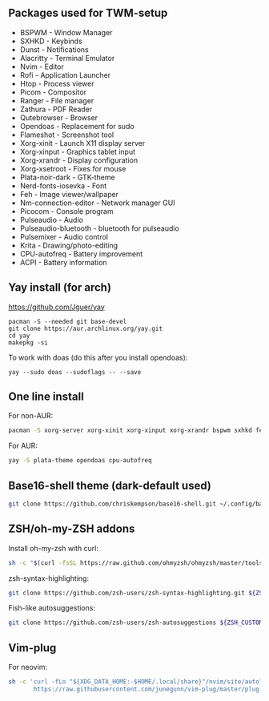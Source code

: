 ## Packages used for TWM-setup
* BSPWM - Window Manager
* SXHKD - Keybinds
* Dunst - Notifications
* Alacritty - Terminal Emulator
* Nvim - Editor
* Rofi - Application Launcher
* Htop - Process viewer
* Picom - Compositor
* Ranger - File manager
* Zathura - PDF Reader
* Qutebrowser - Browser
* Opendoas - Replacement for sudo
* Flameshot - Screenshot tool
* Xorg-xinit - Launch X11 display server
* Xorg-xinput - Graphics tablet input
* Xorg-xrandr - Display configuration
* Xorg-xsetroot - Fixes for mouse
* Plata-noir-dark - GTK-theme
* Nerd-fonts-iosevka - Font
* Feh - Image viewer/wallpaper
* Nm-connection-editor - Network manager GUI
* Picocom - Console program
* Pulseaudio - Audio
* Pulseaudio-bluetooth - bluetooth for pulseaudio
* Pulsemixer - Audio control
* Krita - Drawing/photo-editing
* CPU-autofreq - Battery improvement
* ACPI - Battery information

## Yay install (for arch)
https://github.com/Jguer/yay

```shell
pacman -S --needed git base-devel
git clone https://aur.archlinux.org/yay.git
cd yay
makepkg -si
```

To work with doas (do this after you install opendoas):
```shell
yay --sudo doas --sudoflags -- --save
```

## One line install
For non-AUR:
```sh
pacman -S xorg-server xorg-xinit xorg-xinput xorg-xrandr bspwm sxhkd feh git alacritty neovim rofi htop picom ranger zathura zathura-pdf-poppler firefox pulseaudio pulseaudio-bluetooth pulsemixer flameshot dunst picocom nm-connection-editor krita
```

For AUR:
```sh
yay -S plata-theme opendoas cpu-autofreq
```
## Base16-shell theme (dark-default used)
```sh
git clone https://github.com/chriskempson/base16-shell.git ~/.config/base16-shell
```

## ZSH/oh-my-ZSH addons
Install oh-my-zsh with curl:
```sh
sh -c "$(curl -fsSL https://raw.github.com/ohmyzsh/ohmyzsh/master/tools/install.sh)"
```

zsh-syntax-highlighting:
```sh
git clone https://github.com/zsh-users/zsh-syntax-highlighting.git ${ZSH_CUSTOM:-~/.oh-my-zsh/custom}/plugins/zsh-syntax-highlighting
```

Fish-like autosuggestions:
```sh
git clone https://github.com/zsh-users/zsh-autosuggestions ${ZSH_CUSTOM:-~/.oh-my-zsh/custom}/plugins/zsh-autosuggestions
```

## Vim-plug
For neovim:
```sh
sh -c 'curl -fLo "${XDG_DATA_HOME:-$HOME/.local/share}"/nvim/site/autoload/plug.vim --create-dirs \
       https://raw.githubusercontent.com/junegunn/vim-plug/master/plug.vim'
```
